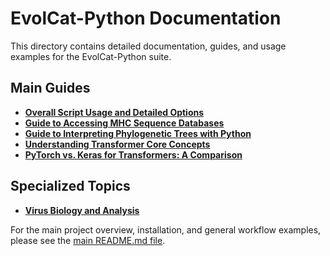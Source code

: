 # EvolCat-Python Documentation

This directory contains detailed documentation, guides, and usage examples for the EvolCat-Python suite.

## Main Guides
*   [**Overall Script Usage and Detailed Options**](./USAGE.md)
*   [**Guide to Accessing MHC Sequence Databases**](../guides/mhc-database-guide.md)
*   [**Guide to Interpreting Phylogenetic Trees with Python**](../guides/phylogenetic-tree-interpretation.md)
*   [**Understanding Transformer Core Concepts**](../guides/transformer_core_concepts.md)
*   [**PyTorch vs. Keras for Transformers: A Comparison**](../guides/pytorch_keras_transformer_comparison.md)

## Specialized Topics
*   [**Virus Biology and Analysis**](../guides/README.md)

For the main project overview, installation, and general workflow examples, please see the [main README.md file](../README.md).
